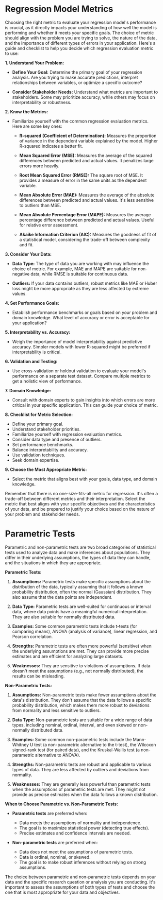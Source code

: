 # Regression Model Metrics


Choosing the right metric to evaluate your regression model's performance is crucial, as it directly impacts your understanding of how well the model is performing and whether it meets your specific goals. The choice of metric should align with the problem you are trying to solve, the nature of the data, and the importance of different types of errors in your application. Here's a guide and checklist to help you decide which regression evaluation metric to use:

**1. Understand Your Problem:**

- **Define Your Goal:** Determine the primary goal of your regression analysis. Are you trying to make accurate predictions, interpret relationships between variables, or optimize a specific outcome?

- **Consider Stakeholder Needs:** Understand what metrics are important to stakeholders. Some may prioritize accuracy, while others may focus on interpretability or robustness.

**2. Know the Metrics:**

- Familiarize yourself with the common regression evaluation metrics. Here are some key ones:

   - **R-squared (Coefficient of Determination):** Measures the proportion of variance in the dependent variable explained by the model. Higher R-squared indicates a better fit.
   
   - **Mean Squared Error (MSE):** Measures the average of the squared differences between predicted and actual values. It penalizes large errors more heavily.
   
   - **Root Mean Squared Error (RMSE):** The square root of MSE. It provides a measure of error in the same units as the dependent variable.
   
   - **Mean Absolute Error (MAE):** Measures the average of the absolute differences between predicted and actual values. It's less sensitive to outliers than MSE.
   
   - **Mean Absolute Percentage Error (MAPE):** Measures the average percentage difference between predicted and actual values. Useful for relative error assessment.
   
   - **Akaike Information Criterion (AIC):** Measures the goodness of fit of a statistical model, considering the trade-off between complexity and fit.

**3. Consider Your Data:**

- **Data Type:** The type of data you are working with may influence the choice of metric. For example, MAE and MAPE are suitable for non-negative data, while RMSE is suitable for continuous data.

- **Outliers:** If your data contains outliers, robust metrics like MAE or Huber loss might be more appropriate as they are less affected by extreme values.

**4. Set Performance Goals:**

- Establish performance benchmarks or goals based on your problem and domain knowledge. What level of accuracy or error is acceptable for your application?

**5. Interpretability vs. Accuracy:**

- Weigh the importance of model interpretability against predictive accuracy. Simpler models with lower R-squared might be preferred if interpretability is critical.

**6. Validation and Testing:**

- Use cross-validation or holdout validation to evaluate your model's performance on a separate test dataset. Compare multiple metrics to get a holistic view of performance.

**7. Domain Knowledge:**

- Consult with domain experts to gain insights into which errors are more critical in your specific application. This can guide your choice of metric.

**8. Checklist for Metric Selection:**

- Define your primary goal.
- Understand stakeholder priorities.
- Familiarize yourself with regression evaluation metrics.
- Consider data type and presence of outliers.
- Set performance benchmarks.
- Balance interpretability and accuracy.
- Use validation techniques.
- Seek domain expertise.

**9. Choose the Most Appropriate Metric:**

- Select the metric that aligns best with your goals, data type, and domain knowledge.

Remember that there is no one-size-fits-all metric for regression. It's often a trade-off between different metrics and their interpretation. Select the metric that best aligns with your specific objectives and the characteristics of your data, and be prepared to justify your choice based on the nature of your problem and stakeholder needs.


# Parametric Tests

Parametric and non-parametric tests are two broad categories of statistical tests used to analyze data and make inferences about populations. They differ in their underlying assumptions, the types of data they can handle, and the situations in which they are appropriate.

**Parametric Tests:**

1. **Assumptions:** Parametric tests make specific assumptions about the distribution of the data, typically assuming that it follows a known probability distribution, often the normal (Gaussian) distribution. They also assume that the data points are independent.

2. **Data Type:** Parametric tests are well-suited for continuous or interval data, where data points have a meaningful numerical interpretation. They are also suitable for normally distributed data.

3. **Examples:** Some common parametric tests include t-tests (for comparing means), ANOVA (analysis of variance), linear regression, and Pearson correlation.

4. **Strengths:** Parametric tests are often more powerful (sensitive) when the underlying assumptions are met. They can provide more precise estimates and are efficient for analyzing large datasets.

5. **Weaknesses:** They are sensitive to violations of assumptions. If data doesn't meet the assumptions (e.g., not normally distributed), the results can be misleading.

**Non-Parametric Tests:**

1. **Assumptions:** Non-parametric tests make fewer assumptions about the data's distribution. They don't assume that the data follows a specific probability distribution, which makes them more robust to deviations from normality and less sensitive to outliers.

2. **Data Type:** Non-parametric tests are suitable for a wide range of data types, including nominal, ordinal, interval, and even skewed or non-normally distributed data.

3. **Examples:** Some common non-parametric tests include the Mann-Whitney U test (a non-parametric alternative to the t-test), the Wilcoxon signed-rank test (for paired data), and the Kruskal-Wallis test (a non-parametric alternative to ANOVA).

4. **Strengths:** Non-parametric tests are robust and applicable to various types of data. They are less affected by outliers and deviations from normality.

5. **Weaknesses:** They are generally less powerful than parametric tests when the assumptions of parametric tests are met. They might not provide as precise estimates when the data follows a known distribution.

**When to Choose Parametric vs. Non-Parametric Tests:**

- **Parametric tests** are preferred when:
  - Data meets the assumptions of normality and independence.
  - The goal is to maximize statistical power (detecting true effects).
  - Precise estimates and confidence intervals are needed.

- **Non-parametric tests** are preferred when:
  - Data does not meet the assumptions of parametric tests.
  - Data is ordinal, nominal, or skewed.
  - The goal is to make robust inferences without relying on strong assumptions.

The choice between parametric and non-parametric tests depends on your data and the specific research question or analysis you are conducting. It's important to assess the assumptions of both types of tests and choose the one that is most appropriate for your data and objectives.